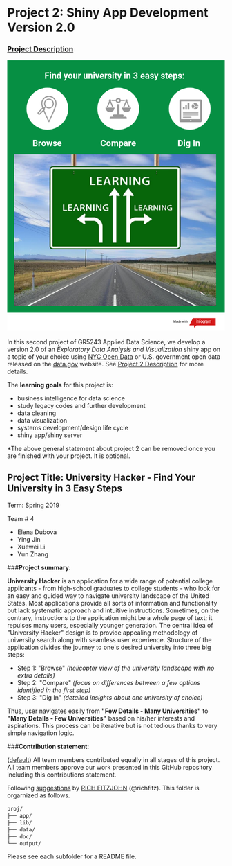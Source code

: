 # Project 2: Shiny App Development Version 2.0

### [Project Description](doc/project2_desc.md)

![screenshot](app/www/for-shiny-app-3.png)

In this second project of GR5243 Applied Data Science, we develop a version 2.0 of an *Exploratory Data Analysis and Visualization* shiny app on a topic of your choice using [NYC Open Data](https://opendata.cityofnewyork.us/) or U.S. government open data released on the [data.gov](https://data.gov/) website. See [Project 2 Description](doc/project2_desc.md) for more details.  

The **learning goals** for this project is:

- business intelligence for data science
- study legacy codes and further development
- data cleaning
- data visualization
- systems development/design life cycle
- shiny app/shiny server

*The above general statement about project 2 can be removed once you are finished with your project. It is optional.

## Project Title: University Hacker - Find Your University in 3 Easy Steps
Term: Spring 2019

Team # 4
- Elena Dubova
- Ying Jin
- Xuewei Li
- Yun Zhang

###**Project summary**: 

**University Hacker** is an application for a wide range of potential college applicants - from high-school graduates to college students - who look for an easy and guided way to navigate university landscape of the United States. Most applications provide all sorts of information and functionality but lack systematic approach and intuitive instructions. Sometimes, on the contrary, instructions to the application might be a whole page of text; it repulses many users, especially younger generation. The central idea of "University Hacker" design is to provide appealing methodology of university search along with seamless user experience. Structure of the application divides the journey to one's desired university into three big steps:

- Step 1: "Browse" *(helicopter view of the university landscape with no extra details)*
- Step 2: "Compare" *(focus on differences between a few options identified in the first step)*
- Step 3: "Dig In" *(detailed insights about one university of choice)*
       
Thus, user navigates easily from **"Few Details - Many Universities"** to **"Many Details - Few Universities"** based on his/her interests and aspirations. This process can be iterative but is not tedious thanks to very simple navigation logic. 

###**Contribution statement**: 

([default](doc/a_note_on_contributions.md)) All team members contributed equally in all stages of this project. All team members approve our work presented in this GitHub repository including this contributions statement. 

Following [suggestions](http://nicercode.github.io/blog/2013-04-05-projects/) by [RICH FITZJOHN](http://nicercode.github.io/about/#Team) (@richfitz). This folder is orgarnized as follows.

```
proj/
├── app/
├── lib/
├── data/
├── doc/
└── output/
```

Please see each subfolder for a README file.

